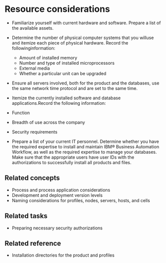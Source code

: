 # Resource considerations

- Familiarize yourself with current hardware and software. Prepare
a list of the available assets.
- Determine the number of physical computer systems that you willuse and itemize each piece of physical hardware. Record the followinginformation:
    - Amount of installed memory
    - Number and type of installed microprocessors
    - External media
    - Whether a particular unit can be upgraded
- Ensure all servers involved, both for the product and the databases,
use the same network time protocol and are set to the same time.
- Itemize the currently installed software and database applications.Record the following information:

- Function
- Breadth of use across the company
- Security requirements
- Prepare a list of your current IT personnel. Determine whether
you have the required expertise to install and maintain IBM® Business Automation Workflow, as
well as the required expertise to manage your databases. Make sure
that the appropriate users have user IDs with the authorizations to
successfully install all products and files.

## Related concepts

- Process and process application considerations
- Development and deployment version levels
- Naming considerations for profiles, nodes, servers, hosts, and cells

## Related tasks

- Preparing necessary security authorizations

## Related reference

- Installation directories for the product and profiles
